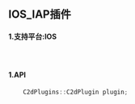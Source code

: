 IOS_IAP插件
---------------
#### 1.支持平台:IOS

　
#### 1.API
```C++
    C2dPlugins::C2dPlugin plugin;
```